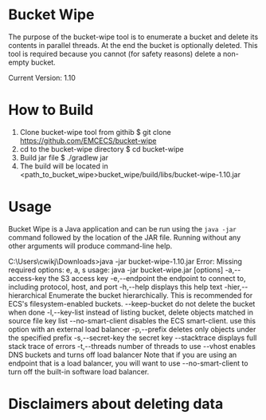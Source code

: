 # Bucket Wipe 
The purpose of the bucket-wipe tool is to enumerate a bucket and delete its contents in parallel threads.  At the end the bucket is optionally deleted.  This tool is required because you cannot (for safety reasons) delete a non-empty bucket.

Current Version: 1.10

# How to Build 

1. Clone bucket-wipe tool from githib 
$ git clone https://github.com/EMCECS/bucket-wipe
2. cd to the bucket-wipe directory
$ cd bucket-wipe
3. Build jar file
$ ./gradlew jar
4. The build will be located in <path_to_bucket_wipe>bucket_wipe/build/libs/bucket-wipe-1.10.jar

# Usage
Bucket Wipe is a Java application and can be run using the `java -jar` command followed by the location of the JAR file.  Running without any other arguments will produce command-line help.

 

C:\Users\cwikj\Downloads>java -jar bucket-wipe-1.10.jar
Error: Missing required options: e, a, s
usage: java -jar bucket-wipe.jar [options] <bucket-name>
 -a,--access-key <access-key>   the S3 access key
 -e,--endpoint <URI>            the endpoint to connect to, including
                                protocol, host, and port
 -h,--help                      displays this help text
 -hier,--hierarchical           Enumerate the bucket hierarchically.  This
                                is recommended for ECS's
                                filesystem-enabled buckets.
    --keep-bucket               do not delete the bucket when done
 -l,--key-list <file>           instead of listing bucket, delete objects
                                matched in source file key list
    --no-smart-client           disables the ECS smart-client. use this
                                option with an external load balancer
 -p,--prefix <prefix>           deletes only objects under the specified
                                prefix
 -s,--secret-key <secret-key>   the secret key
    --stacktrace                displays full stack trace of errors
 -t,--threads <threads>         number of threads to use
    --vhost                     enables DNS buckets and turns off load
                                balancer
Note that if you are using an endpoint that is a load balancer, you will want to use --no-smart-client to turn off the built-in software load balancer.
  
 # Disclaimers about deleting data
